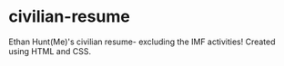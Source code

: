 # civilian-resume
Ethan Hunt(Me)'s civilian resume- excluding the IMF activities!
Created using HTML and CSS.
